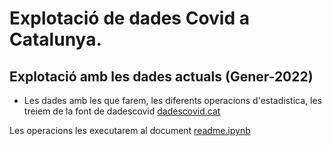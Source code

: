
# Explotació de dades Covid a Catalunya.

## Explotació amb les dades actuals (Gener-2022)

- Les dades amb les que farem, les diferents operacions d'estadistica, les treiem de la font de dadescovid [dadescovid.cat](https://dadescovid.cat/descarregues "Dades covid catalunya")

Les operacions les executarem al document  [readme.ipynb](readme.ipynb "Readme")

